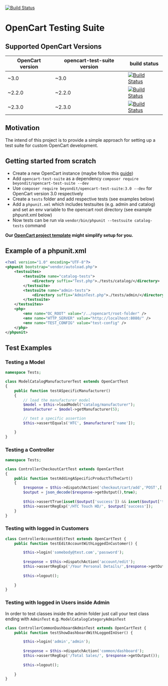 [![Build Status](https://travis-ci.org/bl82/opencart-test-suite.svg?branch=master)](https://travis-ci.org/bl82/opencart-test-suite)

# OpenCart Testing Suite

## Supported OpenCart Versions

| OpenCart version | opencart-test-suite version |build status|
|---|---|---|
| ~3.0   | ~3.0   | [![Build Status](https://travis-ci.org/bl82/opencart-test-suite.svg?branch=3.0)](https://travis-ci.org/bl82/opencart-test-suite) |
| ~2.2.0 | ~2.2.0 | [![Build Status](https://travis-ci.org/bl82/opencart-test-suite.svg?branch=2.2)](https://travis-ci.org/bl82/opencart-test-suite) |
| ~2.3.0 | ~2.3.0 | [![Build Status](https://travis-ci.org/bl82/opencart-test-suite.svg?branch=2.3)](https://travis-ci.org/bl82/opencart-test-suite) |

## Motivation
The intend of this project is to provide a simple approach for setting up a test suite for custom OpenCart development. 

## Getting started from scratch

 - Create a new OpenCart instance (maybe follow this [guide](https://medium.com/@stefan.huber/installing-opencart-with-composer-74fe0ba121b1))
 - Add `opencart-test-suite` as a dependency `composer require beyondit/opencart-test-suite --dev`
 - Use `composer require beyondit/opencart-test-suite:3.0 --dev` for OpenCart version 3.0 respectively
 - Create a `tests` folder and add respective tests (see examples below)
 - Add a `phpunit.xml` which includes testsuites (e.g. admin and catalog) and set an env variable to the opencart root directory (see example phpunit.xml below)
 - Now tests can be run via `vendor/bin/phpunit --testsuite catalog-tests` command

__Our [OpenCart project template](https://github.com/beyondit/opencart-project-template) might simplify setup for you.__

## Example of a phpunit.xml

```xml
<?xml version="1.0" encoding="UTF-8"?>
<phpunit bootstrap="vendor/autoload.php">
    <testsuites>
        <testsuite name="catalog-tests">
            <directory suffix="Test.php">./tests/catalog/</directory>
        </testsuite>
        <testsuite name="admin-tests">
            <directory suffix="AdminTest.php">./tests/admin/</directory>
        </testsuite>
    </testsuites>
    <php>
        <env name="OC_ROOT" value="/../opencart/root-folder" />
        <env name="HTTP_SERVER" value="http://localhost:8080/" />
        <env name="TEST_CONFIG" value="test-config" />
    </php>
</phpunit>
```

## Test Examples

### Testing a Model

```php
namespace Tests;

class ModelCatalogManufacturerTest extends OpenCartTest
{
    public function testASpecificManufacturer()
    {
        // load the manufacturer model
        $model = $this->loadModel("catalog/manufacturer");
        $manufacturer = $model->getManufacturer(5);

        // test a specific assertion
        $this->assertEquals('HTC', $manufacturer['name']);

    }
}
```

### Testing a Controller
```php
namespace Tests;

class ControllerCheckoutCartTest extends OpenCartTest
{
    public function testAddingASpecificProductToTheCart()
    {
        $response = $this->dispatchAction('checkout/cart/add','POST',['product_id' => 28]);
        $output = json_decode($response->getOutput(),true);
        
        $this->assertTrue(isset($output['success']) && isset($output['total']));
        $this->assertRegExp('/HTC Touch HD/', $output['success']);
    }
}
```

### Testing with logged in Customers
```php
class ControllerAccountEditTest extends OpenCartTest {  
    public function testEditAccountWithLoggedInCustomer() {

        $this->login('somebody@test.com','password');
        
        $response = $this->dispatchAction('account/edit');
        $this->assertRegExp('/Your Personal Details/',$response->getOutput());
        
        $this->logout();
        
    }   
}
```

### Testing with logged in Users inside Admin

In order to test classes inside the admin folder just call your test class ending with `AdminTest` e.g. `ModelCatalogCategoryAdminTest`

```php
class ControllerCommonDashboardAdminTest extends OpenCartTest {  
    public function testShowDashboardWithLoggedInUser() {

        $this->login('admin','admin');
        
        $response = $this->dispatchAction('common/dashboard');
        $this->assertRegExp('/Total Sales/', $response->getOutput());
        
        $this->logout();
        
    }   
}
```
